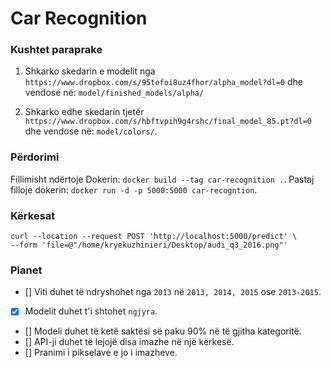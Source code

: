 # Car Recognition

### Kushtet paraprake
1. Shkarko skedarin e modelit nga `https://www.dropbox.com/s/95tefoi8uz4fhor/alpha_model?dl=0`
dhe vendose në: `model/finished_models/alpha/`

2. Shkarko edhe skedarin tjetër `https://www.dropbox.com/s/hbftvpih9g4rshc/final_model_85.pt?dl=0`
dhe vendose në: `model/colors/`.

### Përdorimi
Fillimisht ndërtoje Dokerin: `docker build --tag car-recognition .`.
Pastaj filloje dokerin: `docker run -d -p 5000:5000 car-recogntion`.

### Kërkesat

```curl
curl --location --request POST 'http://localhost:5000/predict' \
--form 'file=@"/home/kryekuzhinieri/Desktop/audi_q3_2016.png"'
```

### Planet

- [] Viti duhet të ndryshohet nga `2013` në `2013, 2014, 2015` ose `2013-2015`.
- [x] Modelit duhet t'i shtohet `ngjyra`.
- [] Modeli duhet të ketë saktësi së paku 90% në të gjitha kategoritë.
- [] API-ji duhet të lejojë disa imazhe në një kërkesë.
- [] Pranimi i pikselave e jo i imazheve.
